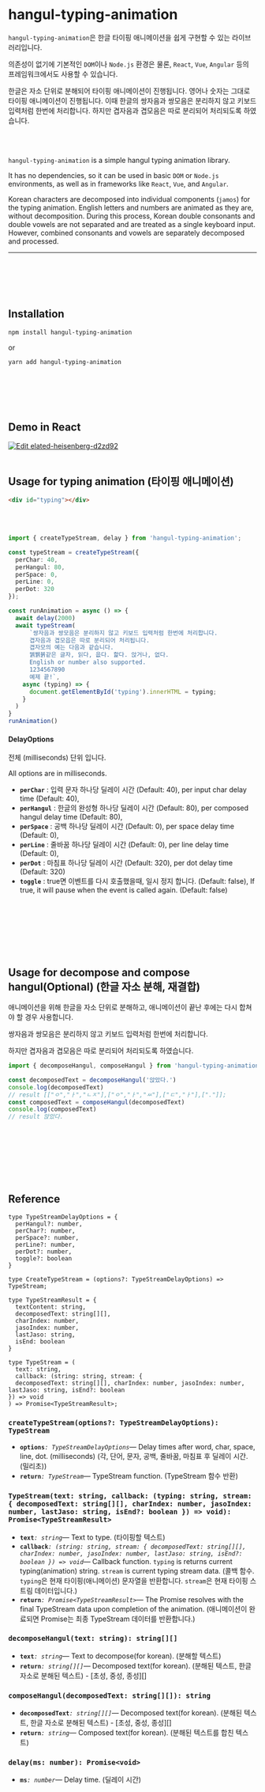 # hangul-typing-animation

`hangul-typing-animation`은 한글 타이핑 애니메이션을 쉽게 구현할 수 있는 라이브러리입니다.

의존성이 없기에 기본적인 `DOM`이나 `Node.js` 환경은 물론, `React`, `Vue`, `Angular` 등의 프레임워크에서도 사용할 수 있습니다.

한글은 자소 단위로 분해되어 타이핑 애니메이션이 진행됩니다.
영어나 숫자는 그대로 타이핑 애니메이션이 진행됩니다.
이때 한글의 쌍자음과 쌍모음은 분리하지 않고 키보드 입력처럼 한번에 처리합니다.
하지만 겹자음과 겹모음은 따로 분리되어 처리되도록 하였습니다.

<br/><br/>

`hangul-typing-animation` is a simple hangul typing animation library.

It has no dependencies, so it can be used in basic `DOM` or `Node.js` environments, as well as in frameworks like `React`, `Vue`, and `Angular`.

Korean characters are decomposed into individual components (`jamos`) for the typing animation.
English letters and numbers are animated as they are, without decomposition.
During this process, Korean double consonants and double vowels are not separated and are treated as a single keyboard input.
However, combined consonants and vowels are separately decomposed and processed.

***
<br/><br/>
<br/><br/>

## Installation

```bash
npm install hangul-typing-animation
```
or
```bash
yarn add hangul-typing-animation
```

<br/><br/>
<br/><br/>
## Demo in React
[![Edit elated-heisenberg-d2zd92](https://codesandbox.io/static/img/play-codesandbox.svg)](https://codesandbox.io/p/sandbox/elated-heisenberg-d2zd92?file=%2Fsrc%2FApp.tsx%3A39%2C42)
<br/><br/>

## Usage for typing animation (타이핑 애니메이션)

```html
<div id="typing"></div>
```

<br/><br/>

```typescript
import { createTypeStream, delay } from 'hangul-typing-animation';

const typeStream = createTypeStream({
  perChar: 40,
  perHangul: 80,
  perSpace: 0,
  perLine: 0,
  perDot: 320
});

const runAnimation = async () => {
  await delay(2000)
  await typeStream(
      `쌍자음과 쌍모음은 분리하지 않고 키보드 입력처럼 한번에 처리합니다.
      겹자음과 겹모읍은 따로 분리되어 처리됩니다.
      겹자모의 예는 다음과 같습니다.
      꿹뷁뷹같은 글자, 읽다, 읎다. 핥다. 앉거나, 없다.
      English or number also supported.
      1234567890
      예제 끝!`,
    async (typing) => {
      document.getElementById('typing').innerHTML = typing;
    }
  )
}
runAnimation()
```

#### DelayOptions

전체 (milliseconds) 단위 입니다.

All options are in milliseconds.

- **`perChar`** : 입력 문자 하나당 딜레이 시간 (Default: 40), per input char delay time (Default: 40), 
- **`perHangul`** : 한글의 완성형 하나당 딜레이 시간 (Default: 80), per composed hangul delay time (Default: 80),
- **`perSpace`** : 공백 하나당 딜레이 시간 (Default: 0), per space delay time (Default: 0),
- **`perLine`** : 줄바꿈 하나당 딜레이 시간 (Default: 0), per line delay time (Default: 0),
- **`perDot`** : 마침표 하나당 딜레이 시간 (Default: 320), per dot delay time (Default: 320)
- **`toggle`** : true면 이벤트를 다시 호출했을때, 일시 정지 합니다. (Default: false), If true, it will pause when the event is called again. (Default: false)

<br/><br/>
<br/><br/>
<br/><br/>

## Usage for decompose and compose hangul(Optional) (한글 자소 분해, 재결합)

애니메이션을 위해 한글을 자소 단위로 분해하고, 애니메이션이 끝난 후에는 다시 합쳐야 할 경우 사용합니다.

쌍자음과 쌍모음은 분리하지 않고 키보드 입력처럼 한번에 처리합니다.

하지만 겹자음과 겹모음은 따로 분리되어 처리되도록 하였습니다.

```typescript
import { decomposeHangul, composeHangul } from 'hangul-typing-animation';

const decomposedText = decomposeHangul('앉았다.')
console.log(decomposedText)
// result [["ㅇ","ㅏ","ㄴㅈ"],["ㅇ","ㅏ","ㅆ"],["ㄷ","ㅏ"],["."]];
const composedText = composeHangul(decomposedText)
console.log(composedText)
// result 앉았다.
```

<br/><br/>
<br/><br/>
<br/><br/>

## Reference
```tsx
type TypeStreamDelayOptions = {
  perHangul?: number,
  perChar?: number,
  perSpace?: number,
  perLine?: number,
  perDot?: number,
  toggle?: boolean
}

type CreateTypeStream = (options?: TypeStreamDelayOptions) => TypeStream;

type TypeStreamResult = {
  textContent: string,
  decomposedText: string[][],
  charIndex: number,
  jasoIndex: number,
  lastJaso: string,
  isEnd: boolean
}

type TypeStream = (
  text: string,
  callback: (string: string, stream: {
  decomposedText: string[][], charIndex: number, jasoIndex: number, lastJaso: string, isEnd?: boolean
}) => void
) => Promise<TypeStreamResult>;

```

### `createTypeStream(options?: TypeStreamDelayOptions): TypeStream`
  - **`options`**_`: TypeStreamDelayOptions`_&mdash; Delay times after word, char, space, line, dot. (milliseconds) (각, 단어, 문자, 공백, 줄바꿈, 마침표 후 딜레이 시간. (밀리초))
  - **`return`**_`: TypeStream`_&mdash; TypeStream function. (TypeStream 함수 반환)

### `TypeStream(text: string, callback: (typing: string, stream: { decomposedText: string[][], charIndex: number, jasoIndex: number, lastJaso: string, isEnd?: boolean }) => void): Promise<TypeStreamResult>`
  - **`text`**_`: string`_&mdash; Text to type. (타이핑할 텍스트)
  - **`callback`**_`: (string: string, stream: { decomposedText: string[][], charIndex: number, jasoIndex: number, lastJaso: string, isEnd?: boolean }) => void`_&mdash; Callback function. `typing` is returns current typing(animation) string. `stream` is current typing stream data. (콜백 함수. `typing`은 현재 타이핑(애니메이션) 문자열을 반환합니다. `stream`은 현재 타이핑 스트림 데이터입니다.)
  - **`return`**_`: Promise<TypeStreamResult>`_&mdash; The Promise resolves with the final TypeStream data upon completion of the animation. (애니메이션이 완료되면 Promise는 최종 TypeStream 데이터를 반환합니다.)


  ### `decomposeHangul(text: string): string[][]`
  - **`text`**_`: string`_&mdash; Text to decompose(for korean). (분해할 텍스트)
  - **`return`**_`: string[][]`_&mdash; Decomposed text(for korean). (분해된 텍스트, 한글 자소로 분해된 텍스트) - [초성, 중성, 종성][]
  
  ### `composeHangul(decomposedText: string[][]): string`
  - **`decomposedText`**_`: string[][]`_&mdash; Decomposed text(for korean). (분해된 텍스트, 한글 자소로 분해된 텍스트) - [초성, 중성, 종성][]
  - **`return`**_`: string`_&mdash; Composed text(for korean). (분해된 텍스트를 합친 텍스트)

  ### `delay(ms: number): Promise<void>`
  - **`ms`**_`: number`_&mdash; Delay time. (딜레이 시간)
  

